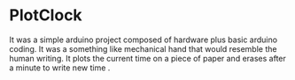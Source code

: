# PlotClock
It was a simple arduino project composed of hardware plus basic arduino coding. It was a something like mechanical hand that would resemble the human writing. It plots the current time on a piece of paper and erases after a minute to write new time .
